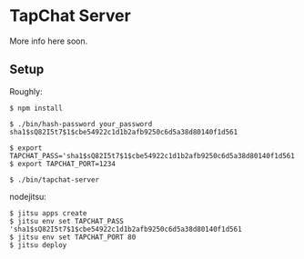 # TapChat Server

More info here soon.

## Setup

Roughly:

	$ npm install
	
	$ ./bin/hash-password your_password
	sha1$sQ82I5t7$1$cbe54922c1d1b2afb9250c6d5a38d80140f1d561
	
	$ export TAPCHAT_PASS='sha1$sQ82I5t7$1$cbe54922c1d1b2afb9250c6d5a38d80140f1d561'
	$ export TAPCHAT_PORT=1234
	
	$ ./bin/tapchat-server

nodejitsu:

	$ jitsu apps create
    $ jitsu env set TAPCHAT_PASS 'sha1$sQ82I5t7$1$cbe54922c1d1b2afb9250c6d5a38d80140f1d561
    $ jitsu env set TAPCHAT_PORT 80
    $ jitsu deploy
